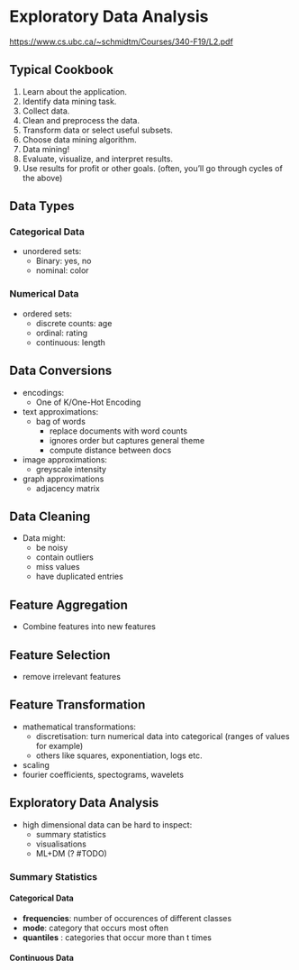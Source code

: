 # Exploratory Data Analysis
https://www.cs.ubc.ca/~schmidtm/Courses/340-F19/L2.pdf
## Typical Cookbook

1. Learn about the application.
2. Identify data mining task.
3. Collect data. 
4. Clean and preprocess the data. 
5. Transform data or select useful subsets.
6. Choose data mining algorithm. 
7. Data mining! 
8. Evaluate, visualize, and interpret results. 
9. Use results for profit or other goals. (often, you’ll go through cycles of the above)

## Data Types
### Categorical Data
- unordered sets:
	- Binary: yes, no
	- nominal: color

### Numerical Data
- ordered sets:
	- discrete counts: age
	- ordinal: rating
	- continuous: length

## Data Conversions
- encodings:
	- One of K/One-Hot Encoding
- text approximations:
	- bag of words 
		- replace documents with word counts
		- ignores order but captures general theme
		- compute distance between docs
- image approximations:
	- greyscale intensity
- graph approximations
	- adjacency matrix

## Data Cleaning
- Data might:
	- be noisy
	- contain outliers
	- miss values
	- have duplicated entries

## Feature Aggregation
- Combine features into new features

## Feature Selection
- remove irrelevant features

## Feature Transformation
- mathematical transformations:
	- discretisation: turn numerical data into categorical (ranges of values for example)
	- others like squares, exponentiation, logs etc.
- scaling
- fourier coefficients, spectograms, wavelets 

## Exploratory Data Analysis
- high dimensional data can be hard to inspect:
	- summary statistics
	- visualisations
	- ML+DM (? #TODO)

### Summary Statistics
#### Categorical Data
- **frequencies**: number of occurences of different classes
- **mode**: category that occurs most often
- **quantiles** : categories that occur more than t times

#### Continuous Data

